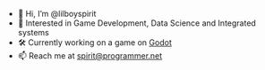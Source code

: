 - 👋 Hi, I’m @lilboyspirit
- 👀 Interested in Game Development, Data Science and Integrated systems
- 🛠️ Currently working on a game on [Godot](https://github.com/godotengine/godot)
- 📫 Reach me at spirit@programmer.net
